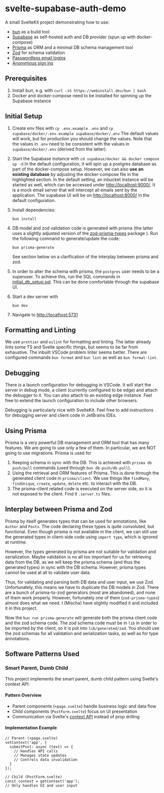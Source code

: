 # svelte-supabase-auth-demo

A small SvelteKit project demonstrating how to use:

- [bun](https://bun.sh) as a build tool
- [Supabase](https://supabase.com/) as self-hosted auth and DB provider (spun up with docker-compose)
- [Prisma](https://www.prisma.io/) as ORM and a minimal DB schema management tool
- [Zod](https://github.com/colinhacks/zod) for schema validation
- [Passwordless email logins](https://supabase.com/docs/guides/auth/auth-email-passwordless)
- [Anonymous sign ins](https://supabase.com/docs/guides/auth/auth-anonymous)

## Prerequisites

1. Install bun, e.g. with `curl -sS https://webinstall.dev/bun | bash`
1. Docker and docker-compose need to be installed for spinning up the Supabase instance

## Initial Setup

1. Create env files with `cp .env.example .env` and `cp supabase/docker/.env.example supabase/docker/.env`
   The default values will work, but for production you should change the values. Note that the values in `.env` need
   to be consistent with the values in `supabase/docker/.env` (derived from the latter).
1. Start the Supabase instance with `cd supabase/docker && docker compose up -d`
   In the default configuration, it will spin up a postgres database as part of the docker-compose setup.
   However, we can also **use an existing database** by adjusting the docker-compose file in the highlighted section.
   In the default setting, an inbucket instance will be started as well, which can be accessed under [http://localhost:9000/](http://localhost:9000/). It is a mock email server that will intercept all emails sent by the application. The supabase UI will be on [http://localhost:8000/](http://localhost:8000/) in the default configuration.
1. Install dependencies:

   ```
   bun install
   ```

1. DB model and zod validation code is generated with prisma (the latter uses a slightly adjusted version of the [zod-prisma-types](https://github.com/mischapanch/zod-prisma-types) package
   ). Run the following command to generate/update the code:
   ```
   bun prisma-generate
   ```
   See section below on a clarification of the interplay between prisma and zod.
1. In order to alter the schema with prisma, the `postgres` user needs to be a superuser. To achieve this, run the SQL commands in
   [initial_db_setup.sql](initial_db_setup.sql). This can be done comfortable through the supabase UI.
1. Start a dev server with

   ```
   bun dev
   ```

1. Navigate to [http://localhost:5731](http://localhost:5173)

## Formatting and Linting

We use `prettier` and `eslint` for formatting and linting. The latter already lints some TS and Svelte specific things, but seems to be far from exhaustive. The inbuilt VSCode problem linter seems better. There are configured commands `bun format` and `bun lint` as well as `bun format-lint`.

## Debugging

There is a launch configuration for debugging in VSCode. It will start the server in debug mode, a client (currently configured to be edge) and attach the debugger to it. You can also attach to an existing edge instance. Feel free to extend the launch configuration to include other browsers.

Debugging is particularly nice with SvelteKit. Feel free to add instructions for debugging server and client code in JetBrains IDEs.


## Using Prisma

Prisma is a very powerful DB management and ORM tool that has many features. We are going to use only a few of them.
In particular, we are NOT going to use migrations. Prisma is used for

1. Keeping schema in sync with the DB. This is achieved with `prisma db push/pull` commands (used through `bun db-push/db-pull`).
1. Using the retrieval and ORM features of Prisma. This is done through the generated client code in `prisma/client`. We use things like `findMany`, `findUnique`, `create`, `update`, `delete` etc. to interact with the DB.
1. The prisma-client related code is executed on the server side, so it is not exposed to the client. Find it `.server.ts` files.

## Interplay between Prisma and Zod

Prisma by itself generates types that can be used for annotations, like `Author` and `Posts`. The code declaring
these types is quite convoluted, but functional. Even though prisma is not available in the client, we can still use the generated types in client-side code using `import type`, which is ignored at runtime.

However, the types generated by prisma are not suitable for validation and serialization. Maybe validation is no all too important for us for retrieving data from the DB, as we will keep the prisma.schema (and thus the generated types) in sync with the DB schema. However, prisma types cannot be used at all to validate user data.

Thus, for validating and parsing both DB data and user input, we use Zod. Unfortunately, this means we have to duplicate the DB models in Zod. There are a bunch of prisma-to-zod generators (most are abandoned), and none of them
work properly. However, fortunately one of them (`zod-prisma-types`) almost does what we need. I (Mischa) have slightly
modified it and included it in this project.

Now the `bun run prisma-generate` will generate both the prisma client code and the zod schema code. The zod schema code must be in `lib` in order to be imported by the client, so it is put into `lib/generated/zod`. You should use the zod schemas for all validation and serialization tasks, as well as for type annotations.

## Software Patterns Used

### Smart Parent, Dumb Child

This project implements the smart parent, dumb child pattern using Svelte's context API:

#### Pattern Overview

- Parent components (`+page.svelte`) handle business logic and data flow
- Child components (`PostForm.svelte`) focus on UI presentation
- Communication via Svelte's [context API](https://svelte.dev/tutorial/svelte/context-api) instead of prop drilling

#### Implementation Example

```svelte
// Parent (+page.svelte)
setContext('app', {
  submitPost: async (text) => {
    // Handles API calls
    // Manages state updates
    // Controls data invalidation
  }
});

// Child (PostForm.svelte)
const context = getContext('app');
// Only handles UI and user input
```
